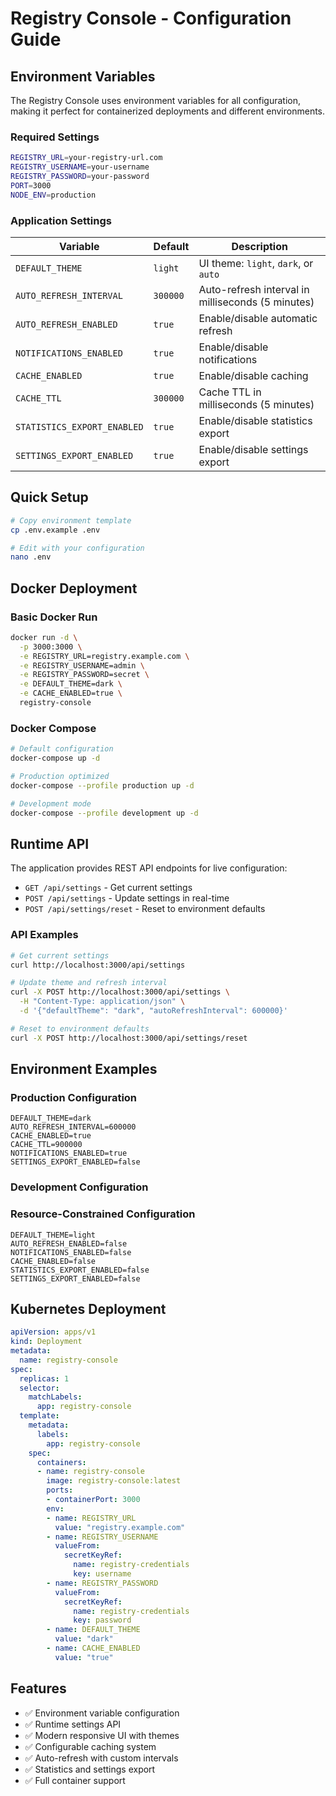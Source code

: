 # Registry Console - Configuration Guide

## Environment Variables

The Registry Console uses environment variables for all configuration, making it perfect for containerized deployments and different environments.

### Required Settings

```bash
REGISTRY_URL=your-registry-url.com
REGISTRY_USERNAME=your-username  
REGISTRY_PASSWORD=your-password
PORT=3000
NODE_ENV=production
```

### Application Settings

| Variable | Default | Description |
|----------|---------|-------------|
| `DEFAULT_THEME` | `light` | UI theme: `light`, `dark`, or `auto` |
| `AUTO_REFRESH_INTERVAL` | `300000` | Auto-refresh interval in milliseconds (5 minutes) |
| `AUTO_REFRESH_ENABLED` | `true` | Enable/disable automatic refresh |
| `NOTIFICATIONS_ENABLED` | `true` | Enable/disable notifications |
| `CACHE_ENABLED` | `true` | Enable/disable caching |
| `CACHE_TTL` | `300000` | Cache TTL in milliseconds (5 minutes) |
| `STATISTICS_EXPORT_ENABLED` | `true` | Enable/disable statistics export |
| `SETTINGS_EXPORT_ENABLED` | `true` | Enable/disable settings export |

## Quick Setup

```bash
# Copy environment template
cp .env.example .env

# Edit with your configuration
nano .env
```
## Docker Deployment

### Basic Docker Run
```bash
docker run -d \
  -p 3000:3000 \
  -e REGISTRY_URL=registry.example.com \
  -e REGISTRY_USERNAME=admin \
  -e REGISTRY_PASSWORD=secret \
  -e DEFAULT_THEME=dark \
  -e CACHE_ENABLED=true \
  registry-console
```

### Docker Compose
```bash
# Default configuration
docker-compose up -d

# Production optimized
docker-compose --profile production up -d

# Development mode  
docker-compose --profile development up -d
```

## Runtime API

The application provides REST API endpoints for live configuration:

- `GET /api/settings` - Get current settings
- `POST /api/settings` - Update settings in real-time
- `POST /api/settings/reset` - Reset to environment defaults

### API Examples

```bash
# Get current settings
curl http://localhost:3000/api/settings

# Update theme and refresh interval
curl -X POST http://localhost:3000/api/settings \
  -H "Content-Type: application/json" \
  -d '{"defaultTheme": "dark", "autoRefreshInterval": 600000}'

# Reset to environment defaults
curl -X POST http://localhost:3000/api/settings/reset
```

## Environment Examples

### Production Configuration
```env
DEFAULT_THEME=dark
AUTO_REFRESH_INTERVAL=600000
CACHE_ENABLED=true
CACHE_TTL=900000
NOTIFICATIONS_ENABLED=true
SETTINGS_EXPORT_ENABLED=false
```

### Development Configuration  
### Resource-Constrained Configuration
```env
DEFAULT_THEME=light
AUTO_REFRESH_ENABLED=false
NOTIFICATIONS_ENABLED=false
CACHE_ENABLED=false
STATISTICS_EXPORT_ENABLED=false
SETTINGS_EXPORT_ENABLED=false
```

## Kubernetes Deployment

```yaml
apiVersion: apps/v1
kind: Deployment
metadata:
  name: registry-console
spec:
  replicas: 1
  selector:
    matchLabels:
      app: registry-console
  template:
    metadata:
      labels:
        app: registry-console
    spec:
      containers:
      - name: registry-console
        image: registry-console:latest
        ports:
        - containerPort: 3000
        env:
        - name: REGISTRY_URL
          value: "registry.example.com"
        - name: REGISTRY_USERNAME
          valueFrom:
            secretKeyRef:
              name: registry-credentials
              key: username
        - name: REGISTRY_PASSWORD
          valueFrom:
            secretKeyRef:
              name: registry-credentials
              key: password
        - name: DEFAULT_THEME
          value: "dark"
        - name: CACHE_ENABLED
          value: "true"
```

## Features

- ✅ Environment variable configuration
- ✅ Runtime settings API  
- ✅ Modern responsive UI with themes
- ✅ Configurable caching system
- ✅ Auto-refresh with custom intervals
- ✅ Statistics and settings export
- ✅ Full container support
